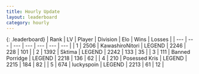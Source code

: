 ```yaml
---
title: Hourly Update
layout: leaderboard
category: hourly
---
```


{: .leaderboard}
| Rank | LV | Player | Division | Elo | Wins | Losses |
| --- | --- | --- | --- | --- | --- | --- |
| <span data-change="1">1</span> | 2506 | <span title="ID: 164871">KawashiroNitori</span> | LEGEND | <span data-change="20">2246</span> | <span data-change="4">228</span> | <span data-change="0">101</span> |
| <span data-change="-1">2</span> | 1392 | <span title="ID: 353063">Sktima</span> | LEGEND | <span data-change="0">2242</span> | <span data-change="0">133</span> | <span data-change="0">35</span> |
| <span data-change="0">3</span> | 111 | <span title="ID: 659170">Banned Porridge</span> | LEGEND | <span data-change="0">2218</span> | <span data-change="0">136</span> | <span data-change="0">62</span> |
| <span data-change="0">4</span> | 210 | <span title="ID: 402846">Posessed Kris</span> | LEGEND | <span data-change="0">2215</span> | <span data-change="0">184</span> | <span data-change="0">82</span> |
| <span data-change="0">5</span> | 674 | <span title="ID: 512212">luckyspoin</span> | LEGEND | <span data-change="0">2213</span> | <span data-change="0">61</span> | <span data-change="0">12</span> |